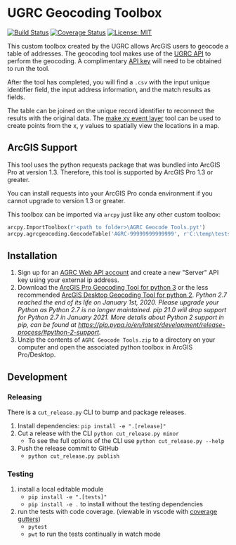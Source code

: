 # UGRC Geocoding Toolbox

[![Build Status](https://travis-ci.com/agrc/geocoding-toolbox.svg?branch=master)](https://travis-ci.com/agrc/geocoding-toolbox) [![Coverage Status](https://coveralls.io/repos/github/agrc/geocoding-toolbox/badge.svg?branch=master)](https://coveralls.io/github/agrc/geocoding-toolbox?branch=master) [![License: MIT](https://img.shields.io/badge/License-MIT-yellow.svg)](https://opensource.org/licenses/MIT)

This custom toolbox created by the UGRC allows ArcGIS users to geocode a table of addresses. The geocoding tool makes use of the [UGRC API](https://api.mapserv.utah.gov/#geocoding) to perform the geocoding. A complimentary [API key](https://developer.mapserv.utah.gov/secure/Home) will need to be obtained to run the tool.

After the tool has completed, you will find a `.csv` with the input unique identifier field, the input address information, and the match results as fields.

The table can be joined on the unique record identifier to reconnect the results with the original data. The [make xy event layer](https://pro.arcgis.com/en/pro-app/tool-reference/data-management/make-xy-event-layer.htm) tool can be used to create points from the x, y values to spatially view the locations in a map.

## ArcGIS Support

This tool uses the python requests package that was bundled into ArcGIS Pro at version 1.3. Therefore, this tool is supported by ArcGIS Pro 1.3 or greater.

You can install requests into your ArcGIS Pro conda environment if you cannot upgrade to version 1.3 or greater.

This toolbox can be imported via `arcpy` just like any other custom toolbox:

```py
arcpy.ImportToolbox(r'<path to folder>\AGRC Geocode Tools.pyt')
arcpy.agrcgeocoding.GeocodeTable('AGRC-99999999999999', r'C:\temp\tests\normal.csv', 'id', 'street', 'zone', r'C:\temp')
```

## Installation

1. Sign up for an [AGRC Web API account](https://developer.mapserv.utah.gov) and create a new "Server" API key using your external ip address.
1. Download the [ArcGIS Pro Geocoding Tool for python 3](https://github.com/agrc/geocoding-toolbox/raw/master/tool/AGRC%20Geocode%20Tools.zip) or the less recommended [ArcGIS Desktop Geocoding Tool for python 2](https://github.com/agrc/geocoding-toolbox/raw/py-2/tool/AGRC%20Geocode%20Tools.zip). _Python 2.7 reached the end of its life on January 1st, 2020. Please upgrade your Python as Python 2.7 is no longer maintained. pip 21.0 will drop support for Python 2.7 in January 2021. More details about Python 2 support in pip, can be found at https://pip.pypa.io/en/latest/development/release-process/#python-2-support._
1. Unzip the contents of `AGRC Geocode Tools.zip` to a directory on your computer and open the associated python toolbox in ArcGIS Pro/Desktop.

## Development

### Releasing

There is a `cut_release.py` CLI to bump and package releases.

1. Install dependencies: `pip install -e ".[release]"`
1. Cut a release with the CLI
   `python cut_release.py minor`
   - To see the full options of the CLI use `python cut_release.py --help`
1. Push the release commit to GitHub
   - `python cut_release.py publish`

### Testing

1. install a local editable module
   - `pip install -e ".[tests]"`
   - `pip install -e .` to install without the testing dependencies
1. run the tests with code coverage. (viewable in vscode with [coverage gutters](https://github.com/ryanluker/vscode-coverage-gutters))
   - `pytest`
   - `pwt` to run the tests continually in watch mode
